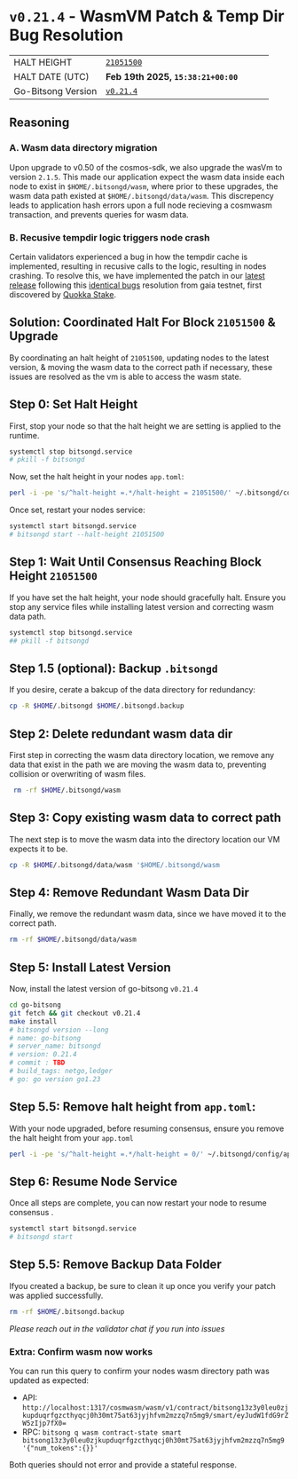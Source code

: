 # `v0.21.4` - WasmVM Patch & Temp Dir Bug Resolution


|    |   |   |   |   |
|---|---|---|---|---|
| HALT HEIGHT  |    [`21051500`](https://www.mintscan.io/bitsong/block/21051500)  |   |   |   |
| HALT DATE (UTC)  | **Feb 19th 2025, `15:38:21+00:00`**   |   |   |   |
| Go-Bitsong Version  | [`v0.21.4`](https://github.com/bitsongofficial/go-bitsong/releases/tag/v0.21.4)   |   |   |   |

## Reasoning

### A. Wasm data directory migration
Upon upgrade to v0.50 of the cosmos-sdk, we also upgrade the wasVm to version `2.1.5`. This made our application expect the wasm data inside each node to exist in `$HOME/.bitsongd/wasm`, where prior to these upgrades, the wasm data path existed at `$HOME/.bitsongd/data/wasm`. This discrepency leads to application hash errors upon a full node recieving a cosmwasm transaction, and prevents queries for wasm data. 

### B. Recusive tempdir logic triggers node crash

Certain validators experienced a bug in how the tempdir cache is implemented, resulting in recusive calls to the logic, resulting in nodes crashing. To resolve this, we have implemented the patch in our [latest release](https://github.com/bitsongofficial/go-bitsong/releases/tag/untagged-7decc8281971a759a470) following this [identical bugs](https://github.com/cosmwasm/wasmd/issues/2017) resolution from gaia testnet, first discovered by [Quokka Stake](https://www.mintscan.io/bitsong/validators/bitsongvaloper14rvn7anf22e00vj5x3al4w50ns78s7n42rc0ge).

## Solution: Coordinated Halt For Block `21051500` & Upgrade 
By coordinating an halt height of `21051500`, updating nodes to the latest version, & moving the wasm data to the correct path if necessary, these issues are resolved as the vm is able to access the wasm state.

## Step 0: Set Halt Height
First, stop your node so that the halt height we are setting is applied to the runtime.
```sh
systemctl stop bitsongd.service 
# pkill -f bitsongd
```
Now, set the halt height in your nodes `app.toml`:
```sh
perl -i -pe 's/^halt-height =.*/halt-height = 21051500/' ~/.bitsongd/config/app.toml
```

Once set, restart your nodes service:
```sh
systemctl start bitsongd.service
# bitsongd start --halt-height 21051500
```


## Step 1: Wait Until Consensus Reaching Block Height `21051500`
If you have set the halt height, your node should gracefully halt. Ensure you stop any service files while installing latest version and correcting wasm data path.
```sh
systemctl stop bitsongd.service
## pkill -f bitsongd
```

## Step 1.5 (optional): Backup `.bitsongd`
If you desire, cerate a bakcup of the data directory for redundancy:
```sh
cp -R $HOME/.bitsongd $HOME/.bitsongd.backup
```

## Step 2: Delete redundant wasm data dir
First step in correcting the wasm data directory location, we remove any data that exist in the path we are moving the wasm data to, preventing collision or overwriting of wasm files.
```sh
 rm -rf $HOME/.bitsongd/wasm
```

## Step 3: Copy existing wasm data to correct path
The next step is to move the wasm data into the directory location our VM expects it to be.
```sh
cp -R $HOME/.bitsongd/data/wasm '$HOME/.bitsongd/wasm
```

## Step 4: Remove Redundant Wasm Data Dir
Finally, we remove the redundant wasm data, since we have moved it to the correct path.
```sh
rm -rf $HOME/.bitsongd/data/wasm
```

## Step 5: Install Latest Version 
Now, install the latest version of go-bitsong `v0.21.4`
```sh
cd go-bitsong
git fetch && git checkout v0.21.4
make install
# bitsongd version --long
# name: go-bitsong
# server_name: bitsongd
# version: 0.21.4
# commit : TBD
# build_tags: netgo,ledger
# go: go version go1.23
```

## Step 5.5: Remove halt height from `app.toml`:
With your node upgraded, before resuming consensus, ensure you remove the halt height from your `app.toml`
```sh
perl -i -pe 's/^halt-height =.*/halt-height = 0/' ~/.bitsongd/config/app.toml
```

## Step 6: Resume Node Service
Once all steps are complete, you can now restart your node to resume consensus .
```sh
systemctl start bitsongd.service
# bitsongd start
```

## Step 5.5: Remove Backup Data Folder 
Ifyou created a backup, be sure to clean it up once you verify your patch was applied successfully.
```sh
rm -rf $HOME/.bitsongd.backup
```

*Please reach out in the validator chat if you run into issues*

### Extra: Confirm wasm now works 

You can run this query to confirm your nodes wasm directory path was updated as expected:
- API: `http://localhost:1317/cosmwasm/wasm/v1/contract/bitsong13z3y0leu0zjkupduqrfgzcthyqcj0h30mt75at63jyjhfvm2mzzq7n5mg9/smart/eyJudW1fdG9rZW5zIjp7fX0=`
- RPC: `bitsong q wasm contract-state smart bitsong13z3y0leu0zjkupduqrfgzcthyqcj0h30mt75at63jyjhfvm2mzzq7n5mg9 '{"num_tokens":{}}'`

Both queries should not error and provide a stateful response.